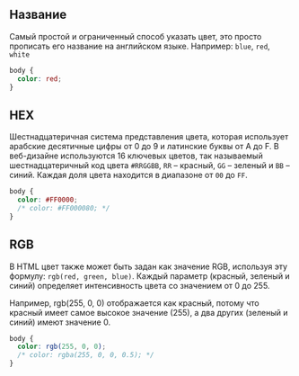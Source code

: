 ## Название
Самый простой и ограниченный способ указать цвет, это просто прописать его название на английском языке.
Например: `blue`, `red`, `white`

```css
body {
  color: red;
}
```

## HEX
Шестнадцатеричная система представления цвета, которая использует арабские десятичные цифры от 0 до 9 и
латинские буквы от A до F. В веб-дизайне используются 16 ключевых цветов, так называемый шестнадцатеричный код цвета
`#RRGGBB`, `RR` – красный, `GG` – зеленый и `BB` – синий. Каждая доля цвета находится в диапазоне от `00` до `FF`.

```css
body {
  color: #FF0000;
  /* color: #FF000080; */
}
```

## RGB
В HTML цвет также может быть задан как значение RGB, используя эту формулу: `rgb(red, green, blue)`.
Каждый параметр (красный, зеленый и синий) определяет интенсивность цвета со значением от 0 до 255.

Например, rgb(255, 0, 0) отображается как красный, потому что красный имеет самое высокое значение (255),
а два других (зеленый и синий) имеют значение 0.

```css
body {
  color: rgb(255, 0, 0);
  /* color: rgba(255, 0, 0, 0.5); */
}
```
